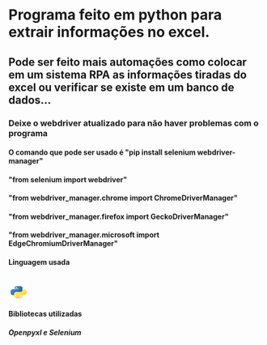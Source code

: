 <h1>Programa feito em python para extrair informações no excel.</h1>

<h2>Pode ser feito mais automações como colocar em um sistema RPA as informações tiradas do excel ou verificar se existe em um banco de dados...</h2>

<h3>Deixe o webdriver atualizado para não haver problemas com o programa</h3>

<h4>O comando que pode ser usado é "pip install selenium webdriver-manager"</h4>

<h4><p>"from selenium import webdriver"</p></h4>
<h4><p>"from webdriver_manager.chrome import ChromeDriverManager"</p></h4>
<h4><p>"from webdriver_manager.firefox import GeckoDriverManager"</p></h4>
<h4><p>"from webdriver_manager.microsoft import EdgeChromiumDriverManager"</p></h4>

<h4>Linguagem usada</h4>

<div style="display: inline_block"><br>
  <img align="center" alt="Kalebe-Python" height="30" width="40" src="https://raw.githubusercontent.com/devicons/devicon/master/icons/python/python-original.svg">
</div>

<h4>Bibliotecas utilizadas</h4>

<h5>Openpyxl e Selenium</h5>
  
